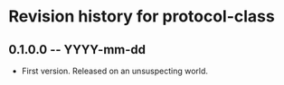 # Revision history for protocol-class

## 0.1.0.0  -- YYYY-mm-dd

* First version. Released on an unsuspecting world.

